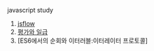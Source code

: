 javascript study 

1. [jsflow]
2. [평가와 일급]
3. [ES6에서의 순회와 이터러블:이터레이터 프로토콜]


[jsflow]: https://github.com/harrisleesh/TIL/blob/master/javascript/js-flow.md
[평가와 일급]: https://github.com/harrisleesh/TIL/blob/master/javascript/%ED%8F%89%EA%B0%80%EC%99%80%20%EC%9D%BC%EA%B8%89.md

